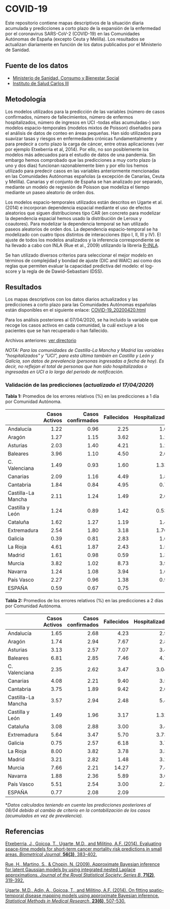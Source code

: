 # COVID-19
Este repositorio contiene mapas descriptivos de la situación diaria acumulada y predicciones a corto plazo de la expansión de la enfermedad por el coronavirus SARS-CoV-2 (COVID-19) en las Comunidades Autónomas de España (excepto Ceuta y Melilla). Los resultados se actualizan diariamente en función de los datos publicados por el Ministerio de Sanidad.

## Fuente de los datos

- [Ministerio de Sanidad, Consumo y Bienestar Social](https://www.mscbs.gob.es/profesionales/saludPublica/ccayes/alertasActual/nCov-China/situacionActual.htm)
- [Instituto de Salud Carlos III](https://covid19.isciii.es/)


## Metodología

Los modelos utilizados para la predicción de las variables (número de casos confirmados, número de fallecimientos, número de enfermos hospitalizados, número de ingresos en UCI -todas ellas acumuladas-) son modelos espacio-temporales (modelos mixtos de Poisson) diseñados para el análisis de datos de conteo en áreas pequeñas. Han sido utilizados para suavizar tasas y riesgos en enfermedades crónicas fundamentalmente y para predecir a corto plazo la carga de cáncer, entre otras aplicaciones (ver por ejemplo Etxeberria et al, 2014). Por ello, no son posiblemente los modelos más adecuados para el estudio de datos de una pandemia. Sin embargo hemos comprobado que las predicciones a muy corto plazo (a uno y dos días) funcionan razonablemente bien y por ello los hemos utilizado para predecir casos en las variables anteriormente mencionadas en las Comunidades Autónomas españolas (a excepción de Canarias, Ceuta y Melilla).  Canarias y el conjunto de España se han analizado por separado, mediante un modelo de regresión de Poisson que modeliza el tiempo mediante un paseo aleatorio de orden dos. 

Los modelos espacio-temporales utilizados están descritos en Ugarte et al. (2014) e incorporan dependencia espacial mediante el uso de efectos aleatorios que siguen distribuciones tipo CAR (en concreto para modelizar la dependencia espacial hemos usado la distribución de Leroux y coautores).  Para modelizar la dependencia temporal se han utilizado paseos aleatorios de orden dos. La dependencia espacio-temporal se ha modelizado con cuatro tipos distintos de interacciones (tipo I, II, III y IV). El ajuste de todos los modelos analizados y la inferencia correspondiente se ha llevado a cabo con INLA (Rue et al., 2009) utilizando la librería [R-INLA](http://www.r-inla.org/).

Se han utilizado diversos criterios para seleccionar el mejor modelo en términos de complejidad y bondad de ajuste (DIC and WAIC) así como dos reglas que permiten evaluar la capacidad predictiva del modelo: el log-score y la regla de de Dawid–Sebastiani (DSS).



## Resultados
Los mapas descriptivos con los datos diarios actualizados y las predicciones a corto plazo para las Comunidades Autónomas españolas están disponibles en el siguiente enlace:
[COVID-19_20200420.html](https://emi-sstcdapp.unavarra.es/COVID-19/COVID-19_20200420.html)

Para los análisis posteriores al 07/04/2020, se ha incluido la variable que recoge los casos activos en cada comunidad, la cuál excluye a los pacientes que se han recuperado o han fallecido.

Archivos anteriores: [ver directorio](https://emi-sstcdapp.unavarra.es/COVID-19/)

_NOTA: Para las comunidades de Castilla-La Mancha y Madrid las variables "hospitalizados" y "UCI", para esta última también en Castilla y León y Galicia, son datos de prevalencia (personas ingresadas a fecha de hoy). Es decir, no reflejan el total de personas que han sido hospitalizadas o ingresadas en UCI a lo largo del periodo de notificación._


### Validación de las predicciones (_actualizado el 17/04/2020_)

__Tabla 1:__ Promedios de los errores relativos (%) en las predicciones a 1 día por Comunidad Autónoma.

|                   | Casos Activos | Casos confirmados | Fallecidos | Hospitalizados | UCI |
|:------------------|-----:|-----:|-----:|-----:|-----:|
|Andalucía          |  1.22|  0.96|  2.25|  1.00|  5.16|
|Aragón             |  1.27|  1.15|  3.62|  1.21|  3.59|
|Asturias           |  2.03|  1.40|  4.21|  1.26|  3.19|
|Baleares           |  3.96|  1.10|  4.50|  2.00|  2.12|
|C. Valenciana      |  1.49|  0.93|  1.60| 1.33*| 2.07*|
|Canarias           |  2.09|  1.16|  4.49|  1.87|  3.04|
|Cantabria          |  1.84|  0.84|  4.95|  0.78|  2.62|
|Castilla-La Mancha |  2.11|  1.24|  1.49|  2.60|  2.31|
|Castilla y León    |  1.24|  0.89|  1.42| 0.53*|  1.12|
|Cataluña           |  1.62|  1.27|  1.19|  1.46|  2.10|
|Extremadura        |  2.54|  1.80|  3.18| 1.70*| 6.65*|
|Galicia            |  0.39|  0.81|  2.83|  1.61|  2.51|
|La Rioja           |  4.61|  1.87|  2.43|  1.52|  2.26|
|Madrid             |  1.61|  0.98|  0.59|  1.34|  1.13|
|Murcia             |  3.82|  1.02|  8.73|  3.97|  2.96|
|Navarra            |  1.24|  1.08|  3.94|  1.66|  1.49|
|País Vasco         |  2.27|  0.96|  1.38|  0.96|  1.03|
|ESPAÑA             |  0.59|  0.67|  0.75|      |      |


__Tabla 2:__ Promedios de los errores relativos (%) en las predicciones a 2 días por Comunidad Autónoma.

|                   | Casos Activos | Casos confirmados | Fallecidos | Hospitalizados | UCI |
|:------------------|------:|------:|------:|------:|------:|
|Andalucía          |   1.65|   2.68|   4.23|   2.97|   7.81|
|Aragón             |   1.74|   2.94|   7.67|   2.80|   7.17|
|Asturias           |   3.13|   2.57|   7.07|   3.46|   6.24|
|Baleares           |   6.81|   2.85|   7.46|   4.76|   4.50|
|C. Valenciana      |   2.35|   2.62|   3.47|  3.04*|  4.27*|
|Canarias           |   4.08|   2.21|   9.40|   3.57|   6.41|
|Cantabria          |   3.75|   1.89|   9.42|   2.08|   5.59|
|Castilla-La Mancha |   3.57|   2.94|   2.48|   5.49|   4.23|
|Castilla y León    |   1.49|   1.96|   3.17|  1.32*|   1.69|
|Cataluña           |   3.08|   2.88|   3.00|   3.45|   2.89|
|Extremadura        |   5.64|   3.47|   5.70|  3.73*| 12.18*|
|Galicia            |   0.75|   2.57|   6.18|   3.70|   5.67|
|La Rioja           |   8.00|   3.82|   3.78|   3.34|   4.27|
|Madrid             |   3.21|   2.82|   1.48|   3.21|   2.56|
|Murcia             |   7.66|   2.21|  14.27|   7.44|   5.49|
|Navarra            |   1.88|   2.36|   5.89|   3.09|   2.92|
|País Vasco         |   5.51|   2.54|   3.00|   2.37|   2.11|
|ESPAÑA             |   0.77|   2.08|   2.09|       |      |


*_Datos calculados teniendo en cuenta las predicciones posteriores al 08/04 debido al cambio de criterio en la contabilización de los casos (acumulados en vez de prevalencia)._


## Referencias
[Etxeberria, J., Goicoa, T., Ugarte, M.D., and Militino, A.F. (2014). Evaluating space-time models for short-term cancer mortality risk predictions in small areas. _Biometrical Journal_, __56(3)__, 383-402.](https://doi.org/10.1002/bimj.201200259)

[Rue, H., Martino, S., & Chopin, N. (2009). Approximate Bayesian inference for latent Gaussian models by using integrated nested Laplace approximations. _Journal of the Royal Statistical Society: Series B_, __71(2)__, 319-392.]( https://doi.org/10.1111/j.1467-9868.2008.00700.x)

[Ugarte, M.D., Adin, A., Goicoa, T., and Militino, A.F. (2014). On fitting spatio-temporal disease mapping models using approximate Bayesian inference. _Statistical Methods in Medical Research_, __23(6)__, 507-530.](https://doi.org/10.1177/0962280214527528)

